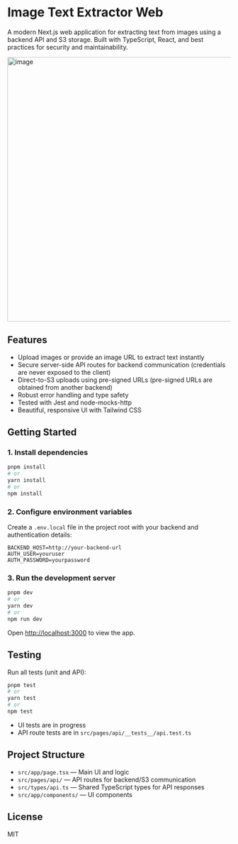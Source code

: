 # Image Text Extractor Web

A modern Next.js web application for extracting text from images using a backend API and S3 storage. Built with TypeScript, React, and best practices for security and maintainability.

<img width="596" alt="image" src="https://github.com/user-attachments/assets/df4296f1-93e4-4b41-b3b1-bcfeb6d2e315" />

## Features

- Upload images or provide an image URL to extract text instantly
- Secure server-side API routes for backend communication (credentials are never exposed to the client)
- Direct-to-S3 uploads using pre-signed URLs (pre-signed URLs are obtained from another backend)
- Robust error handling and type safety
- Tested with Jest and node-mocks-http
- Beautiful, responsive UI with Tailwind CSS

## Getting Started

### 1. Install dependencies

```bash
pnpm install
# or
yarn install
# or
npm install
```

### 2. Configure environment variables

Create a `.env.local` file in the project root with your backend and authentication details:

```
BACKEND_HOST=http://your-backend-url
AUTH_USER=youruser
AUTH_PASSWORD=yourpassword
```

### 3. Run the development server

```bash
pnpm dev
# or
yarn dev
# or
npm run dev
```

Open [http://localhost:3000](http://localhost:3000) to view the app.

## Testing

Run all tests (unit and API):

```bash
pnpm test
# or
yarn test
# or
npm test
```

- UI tests are in progress
- API route tests are in `src/pages/api/__tests__/api.test.ts`

## Project Structure

- `src/app/page.tsx` — Main UI and logic
- `src/pages/api/` — API routes for backend/S3 communication
- `src/types/api.ts` — Shared TypeScript types for API responses
- `src/app/components/` — UI components

## License

MIT
